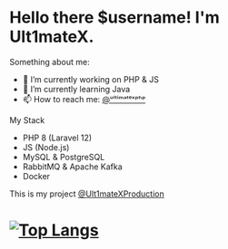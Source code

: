 # Hello there $username! I'm Ult1mateX.

Something about me:
- 🔭 I’m currently working on PHP & JS
- 🌱 I’m currently learning Java
- 📫 How to reach me: <a href="https://t.me/ult1matexphp">@ᵘˡᵗⁱᵐᵃᵗᵉˣᵖʰᵖ</a>

My Stack
- PHP 8 (Laravel 12)
- JS (Node.js)
- MySQL & PostgreSQL
- RabbitMQ & Apache Kafka
- Docker

This is my project
<a href="https://github.com/Ult1mateXProduction">@Ult1mateXProduction</a>

# [![Top Langs](https://github-readme-stats.vercel.app/api/top-langs/?username=Ult1mateXPHP&langs_count=5&theme=dark)](https://github.com/anuraghazra/github-readme-stats) 
